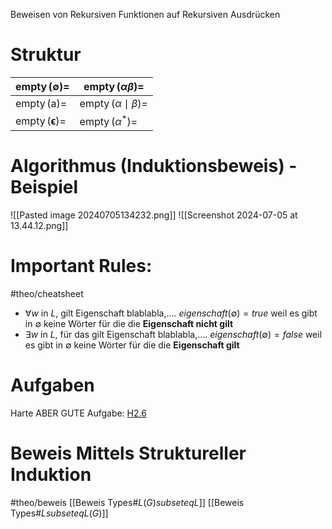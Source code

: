 Beweisen von Rekursiven Funktionen auf Rekursiven Ausdrücken
# Struktur

| $\operatorname{empty}(\emptyset)=$             | $\operatorname{empty}(\alpha \beta)=$        |
| ---------------------------------------------- | -------------------------------------------- |
| $\operatorname{empty}(\mathrm{a})=$            | $\operatorname{empty}(\alpha \mid \beta)=$   |
| $\operatorname{empty}(\boldsymbol{\epsilon})=$ | $\operatorname{empty}\left(\alpha^*\right)=$ |


# Algorithmus (Induktionsbeweis) - Beispiel
![[Pasted image 20240705134232.png]]
![[Screenshot 2024-07-05 at 13.44.12.png]]


# Important Rules:
#theo/cheatsheet 
- $\forall w$ in $L$, gilt Eigenschaft blablabla,.... $eigenschaft(\emptyset)=true$ 
  weil es gibt in $\emptyset$ keine Wörter für die die **Eigenschaft nicht gilt**
- $\exists w$ in $L$, für das gilt Eigenschaft blablabla,.... $eigenschaft(\emptyset)=false$ 
  weil es gibt in $\emptyset$ keine Wörter für die die **Eigenschaft gilt**



# Aufgaben
Harte ABER GUTE Aufgabe: [H2.6](https://teaching.model.in.tum.de/2024ss/theo/ex/ue02-solution.pdf?key=Fvnz2LI1)



# Beweis Mittels Struktureller Induktion
#theo/beweis 
[[Beweis Types#$L(G) subseteq L$]]
[[Beweis Types#$L subseteq L(G)$]]
